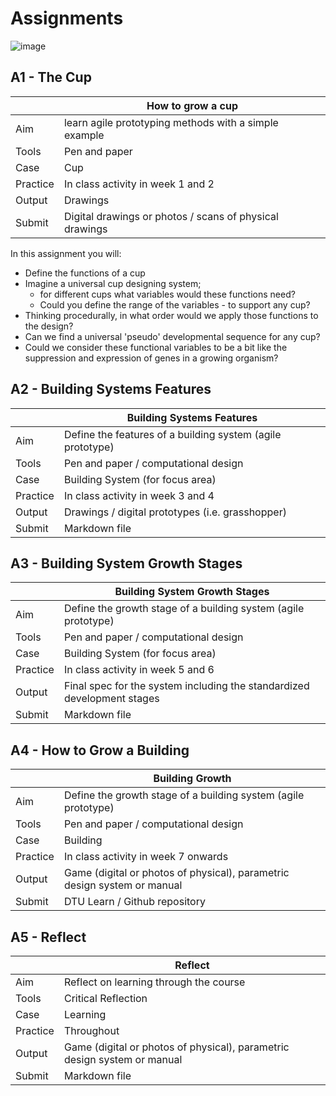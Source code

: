 # Assignments

![image](/Agile/img/cup.avif)

## A1 - The Cup

|       |  How to grow a cup   |
|----   |-----|
|  Aim  |   learn agile prototyping methods with a simple example  |
| Tools | Pen and paper|
| Case | Cup |
| Practice | In class activity in week 1 and 2|
| Output | Drawings|
| Submit | Digital drawings or photos / scans of physical drawings |

In this assignment you will:
* Define the functions of a cup
* Imagine a universal cup designing system;
  * for different cups what variables would these functions need?
  * Could you define the range of the variables - to support any cup?
* Thinking procedurally, in what order would we apply those functions to the design?
* Can we find a universal 'pseudo' developmental sequence for any cup?
* Could we consider these functional variables to be a bit like the suppression and expression of genes in a growing organism?

## A2 - Building Systems Features

|          |  Building Systems Features   |
|----      |-----|
|  Aim     |   Define the features of a building system (agile prototype)  |
| Tools    | Pen and paper / computational design |
| Case     | Building System (for focus area) |
| Practice | In class activity in week 3 and 4|
| Output   | Drawings / digital prototypes (i.e. grasshopper) |
| Submit   | Markdown file |

## A3 - Building System Growth Stages

|          |  Building System Growth Stages   |
|----      |-----|
|  Aim     | Define the growth stage of a building system (agile prototype)  |
| Tools    | Pen and paper / computational design |
| Case     | Building System (for focus area) |
| Practice | In class activity in week 5 and 6|
| Output   | Final spec for the system including the standardized development stages |
| Submit   | Markdown file |

## A4 - How to Grow a Building

|          |  Building Growth  |
|----      |-----|
|  Aim     | Define the growth stage of a building system (agile prototype)  |
| Tools    | Pen and paper / computational design |
| Case     | Building |
| Practice | In class activity in week 7 onwards |
| Output   | Game (digital or photos of physical), parametric design system or manual |
| Submit   | DTU Learn / Github repository |


## A5 - Reflect

|          |  Reflect |
|----      |-----|
|  Aim     | Reflect on learning through the course  |
| Tools    | Critical Reflection |
| Case     | Learning |
| Practice | Throughout |
| Output   | Game (digital or photos of physical), parametric design system or manual |
| Submit   | Markdown file |


[project]: /Agile/Projects
['Reverse engineer']: /Agile/Concepts/ReverseEngineer
[gene system]: /Agile/Concepts/Genes

<!--

## A1 - Future
In this part you will:
* Envision a system that enables 'instant buildings'.
* Select a specific [gene system] to focus on.
* Explore the implications of instant buildings for different stakaholders.
* identify the near, medium and long term future that will provide the future context of your group's agile prototype.


## A2 - Needs
In this part you will:
* identify the requirements of the future product / system in your defined future(s).
* Introduce Agile Principles and Processes

## A3 - Analyse
In this part you will:
* Select a [gene system] to focus on.
* Identify artefact or system from contexts and its 'features'.
* ['Reverse engineer'] the selected system to develop a recomposable 'agile prototype'. It identifies the features of the systems and disconnects these from its context.

## A4 - Change
In this part you will:
* Develop or 
* Make a change to a system in an existing building model using a tool that you have developed
* Consider the link between the 'current' trajectory you defined for your prototype in the previous part and your future scenarios.
* Is your agile prototype aligned?
* if not can you align it?
-->


